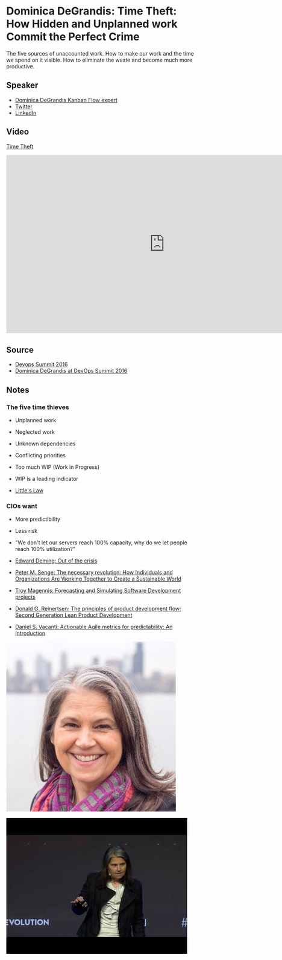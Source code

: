 # Dominica DeGrandis: Time Theft: How Hidden and Unplanned work Commit the Perfect Crime

The five sources of unaccounted work. How to make our work and the time we spend on it visible. How to eliminate the waste and become much more productive.

## Speaker

* [Dominica DeGrandis Kanban Flow expert](http://ddegrandis.com/)
* [Twitter](https://twitter.com/dominicad)
* [LinkedIn](https://www.linkedin.com/in/dominicadegrandis/)

## Video

[Time Theft](https://www.youtube.com/watch?v=-TGJePmaaas)

<iframe width="840" height="472" src="https://www.youtube.com/embed/-TGJePmaaas"
frameborder="0"
allow="accelerometer; autoplay; encrypted-media; gyroscope; picture-in-picture"
allowfullscreen>
</iframe>


## Source

* [Devops Summit 2016](https://events.itrevolution.com/)
* [Dominica DeGrandis at DevOps Summit 2016](https://itrevolution.com/faculty/dominica-degrandis/)

## Notes

### The five time thieves

* Unplanned work
* Neglected work
* Unknown dependencies
* Conflicting priorities
* Too much WIP (Work in Progress)


* WIP is a leading indicator
* [Little's Law](https://en.wikipedia.org/wiki/Little%27s_law)

### CIOs want

* More predictibility
* Less risk

* "We don't let our servers reach 100% capacity, why do we let people reach 100% utilization?"

* [Edward Deming: Out of the crisis](https://www.amazon.com/Out-Crisis-Press-Edwards-Deming/dp/0262541157)
* [Peter M. Senge: The necessary revolution: How Individuals and Organizations Are Working Together to Create a Sustainable World](https://www.amazon.com/Necessary-Revolution-Individuals-Organizations-Sustainable/dp/0385519044)
* [Troy Magennis: Forecasting and Simulating Software Development projects](https://www.amazon.com/Forecasting-Simulating-Software-Development-Projects/dp/1466454830/)
* [Donald G. Reinertsen: The principles of product development flow: Second Generation Lean Product Development](https://www.amazon.com/Principles-Product-Development-Flow-Generation/dp/1935401009)
* [Daniel S. Vacanti: Actionable Agile metrics for predictability:  An Introduction](https://www.amazon.com/Actionable-Agile-Metrics-Predictability-Introduction/dp/098643633X/)

![](assets/img/p/dominica_degrandis.jpg)

![](assets/img/l/time-theft.jpg)
